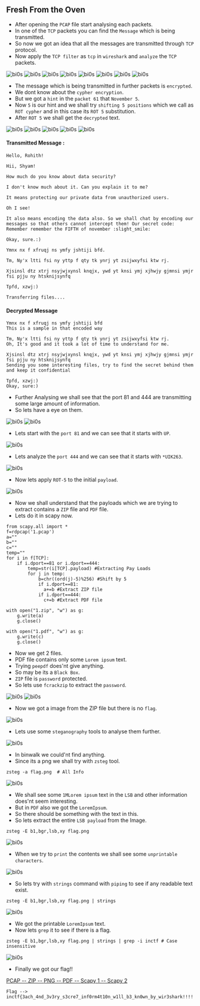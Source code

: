 ## Fresh From the Oven

- After opening the `PCAP` file start analysing each packets.
- In one of the `TCP` packets you can find the `Message` which is being transmitted.
- So now we got an idea that all the messages are transmitted through `TCP` protocol.
- Now apply the `TCP filter` as `tcp` in `wireshark` and `analyze` the `TCP` packets.

![bi0s](https://github.com/a3X3k/Forensics/blob/main/Fresh%20From%20the%20Oven/Assets/1.png?raw=true)
![bi0s](https://github.com/a3X3k/Forensics/blob/main/Fresh%20From%20the%20Oven/Assets/2.png?raw=true)
![bi0s](https://github.com/a3X3k/Forensics/blob/main/Fresh%20From%20the%20Oven/Assets/3.png?raw=true)
![bi0s](https://github.com/a3X3k/Forensics/blob/main/Fresh%20From%20the%20Oven/Assets/4.png?raw=true)
![bi0s](https://github.com/a3X3k/Forensics/blob/main/Fresh%20From%20the%20Oven/Assets/5.png?raw=true)
![bi0s](https://github.com/a3X3k/Forensics/blob/main/Fresh%20From%20the%20Oven/Assets/6.png?raw=true)
![bi0s](https://github.com/a3X3k/Forensics/blob/main/Fresh%20From%20the%20Oven/Assets/7.png?raw=true)
![bi0s](https://github.com/a3X3k/Forensics/blob/main/Fresh%20From%20the%20Oven/Assets/8.png?raw=true)

- The message which is being transmitted in further packets is `encrypted`. 
- We dont know about the `cypher encryption`.
- But we got a `hint` in the `packet 61` that `November 5`.
- Now `5` is our hint and we shall try `shifting 5 positions` which we call as `ROT cypher` and in this case its `ROT 5` substitution.
- After `ROT 5` we shall get the `decrypted` text.

![bi0s](https://github.com/a3X3k/Forensics/blob/main/Fresh%20From%20the%20Oven/Assets/9.png?raw=true)
![bi0s](https://github.com/a3X3k/Forensics/blob/main/Fresh%20From%20the%20Oven/Assets/10.png?raw=true)
![bi0s](https://github.com/a3X3k/Forensics/blob/main/Fresh%20From%20the%20Oven/Assets/11.png?raw=true)
![bi0s](https://github.com/a3X3k/Forensics/blob/main/Fresh%20From%20the%20Oven/Assets/12.png?raw=true)
![bi0s](https://github.com/a3X3k/Forensics/blob/main/Fresh%20From%20the%20Oven/Assets/13.png?raw=true)

#### Transmitted Message :
```
Hello, Rohith!

Hii, Shyam!

How much do you know about data security?

I don't know much about it. Can you explain it to me?

It means protecting our private data from unauthorized users.

Oh I see!

It also means encoding the data also. So we shall chat by encoding our messages so that others cannot intercept them! Our secret code: Remember remember the FIFTH of november :slight_smile:

Okay, sure.:)

Ymnx nx f xfruqj ns ymfy jshtiji bfd.

Tm, Ny'x ltti fsi ny yttp f qty tk ynrj yt zsijwxyfsi ktw rj.

Xjsinsl dtz xtrj nsyjwjxynsl knqjx, ywd yt knsi ymj xjhwjy gjmnsi ymjr fsi pjju ny htsknijsynfq

Tpfd, xzwj:)

Transferring files....
```

#### Decrypted Message

```
Ymnx nx f xfruqj ns ymfy jshtiji bfd
This is a sample in that encoded way

Tm, Ny'x ltti fsi ny yttp f qty tk ynrj yt zsijwxyfsi ktw rj.
Oh, It's good and it took a lot of time to understand for me.

Xjsinsl dtz xtrj nsyjwjxynsl knqjx, ywd yt knsi ymj xjhwjy gjmnsi ymjr fsi pjju ny htsknijsynfq
Sending you some interesting files, try to find the secret behind them and keep it confidential

Tpfd, xzwj:)
Okay, sure:)
```

- Further Analysing we shall see that the port 81 and 444 are transmitting some large amount of information.
-  So lets have a eye on them.

![bi0s](https://github.com/a3X3k/Forensics/blob/main/Fresh%20From%20the%20Oven/Assets/22.png?raw=true)
![bi0s](https://github.com/a3X3k/Forensics/blob/main/Fresh%20From%20the%20Oven/Assets/23.png?raw=true)

- Lets start with the `port 81` and we can see that it starts with `UP`.

![bi0s](https://github.com/a3X3k/Forensics/blob/main/Fresh%20From%20the%20Oven/Assets/24.png?raw=true)

- Lets analyze the `port 444` and we can see that it starts with `*UIK263`.

![bi0s](https://github.com/a3X3k/Forensics/blob/main/Fresh%20From%20the%20Oven/Assets/25.png?raw=true)

- Now lets apply `ROT-5` to the initial `payload`.

![bi0s](https://github.com/a3X3k/Forensics/blob/main/Fresh%20From%20the%20Oven/Assets/26.png?raw=true)

- Now we shall understand that the payloads which we are trying to extract contains a `ZIP` file and `PDF` file.
- Lets do it in scapy now.

```
from scapy.all import *
f=rdpcap('1.pcap')
a=""
b=""
c=""
temp=""
for i in f[TCP]:
    if i.dport==81 or i.dport==444:
        temp=str(i[TCP].payload) #Extracting Pay Loads
        for j in temp:
            b=chr((ord(j)-5)%256) #Shift by 5
            if i.dport==81:
              a+=b #Extract ZIP file
            if i.dport==444:
              c+=b #Extract PDF file
    
with open("1.zip", "w") as g:
    g.write(a)
    g.close()

with open("1.pdf", "w") as g:
    g.write(c)
    g.close()
```

- Now we get 2 files.
- PDF file contains only some `Lorem ipsum` text.
- Trying `peepdf` does'nt give anything.
- So may be its a `Black Box`.
- `ZIP` file is `password` protected.
- So lets use `fcrackzip` to extract the `password`.

![bi0s](https://github.com/a3X3k/Forensics/blob/main/Fresh%20From%20the%20Oven/Assets/14.png?raw=true)
![bi0s](https://github.com/a3X3k/Forensics/blob/main/Fresh%20From%20the%20Oven/Assets/15.png?raw=true)

- Now we got a image from the ZIP file but there is no `flag`.

![bi0s](https://github.com/a3X3k/Forensics/blob/main/Fresh%20From%20the%20Oven/Assets/flag.png?raw=true)

- Lets use some `steganography` tools to analyse them further. 

![bi0s](https://github.com/a3X3k/Forensics/blob/main/Fresh%20From%20the%20Oven/Assets/16.png?raw=true)

- In binwalk we could'nt find anything.
- Since its a png we shall try with `zsteg` tool.

```
zsteg -a flag.png  # All Info
```

![bi0s](https://github.com/a3X3k/Forensics/blob/main/Fresh%20From%20the%20Oven/Assets/17.png?raw=true)

- We shall see some `1MLorem ipsum` text in the `LSB` and other information does'nt seem interesting.
- But in `PDF` also we got the `LoremIpsum`.
- So there should be something with the text in this.
- So lets extract the entire `LSB payload` from the Image.

```
zsteg -E b1,bgr,lsb,xy flag.png
```

![bi0s](https://github.com/a3X3k/Forensics/blob/main/Fresh%20From%20the%20Oven/Assets/18.png?raw=true)

- When we try to `print` the contents we shall see some `unprintable characters`.

![bi0s](https://github.com/a3X3k/Forensics/blob/main/Fresh%20From%20the%20Oven/Assets/19.png?raw=true)

- So lets try with `strings` command with `piping` to see if any readable text exist.

```
zsteg -E b1,bgr,lsb,xy flag.png | strings
```

![bi0s](https://github.com/a3X3k/Forensics/blob/main/Fresh%20From%20the%20Oven/Assets/20.png?raw=true)

- We got the printable `LoremIpsum` text.
- Now lets `grep` it to see if there is a flag.

```
zsteg -E b1,bgr,lsb,xy flag.png | strings | grep -i inctf # Case insensitive
```

![bi0s](https://github.com/a3X3k/Forensics/blob/main/Fresh%20From%20the%20Oven/Assets/21.png?raw=true)

- Finally we got our flag!!

[PCAP -- ](https://github.com/a3X3k/Forensics/blob/main/Fresh%20From%20the%20Oven/Assets/1.pcap)
[ZIP -- ](https://github.com/a3X3k/Forensics/blob/main/Fresh%20From%20the%20Oven/Assets/1.zip)
[PNG -- ](https://github.com/a3X3k/Forensics/blob/main/Fresh%20From%20the%20Oven/Assets/flag.png)
[PDF -- ](https://github.com/a3X3k/Forensics/blob/main/Fresh%20From%20the%20Oven/Assets/1.pdf)
[Scapy 1 -- ](https://github.com/a3X3k/Forensics/blob/main/Fresh%20From%20the%20Oven/Assets/1.py)
[Scapy 2](https://github.com/a3X3k/Forensics/blob/main/Fresh%20From%20the%20Oven/Assets/2.py)

```
Flag --> inctf{3ach_4nd_3v3ry_s3cre7_inf0rm4t10n_w1ll_b3_kn0wn_by_wir3shark!!!!!_:)}
```
